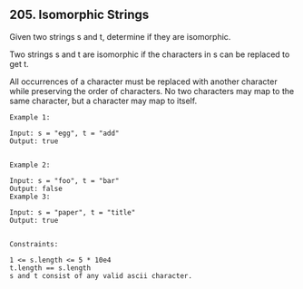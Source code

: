 ## 205. Isomorphic Strings
Given two strings s and t, determine if they are isomorphic.

Two strings s and t are isomorphic if the characters in s can be replaced to get t.

All occurrences of a character must be replaced with another character while preserving the order of characters. 
No two characters may map to the same character, but a character may map to itself.

 
```
Example 1:

Input: s = "egg", t = "add"
Output: true


Example 2:

Input: s = "foo", t = "bar"
Output: false
Example 3:

Input: s = "paper", t = "title"
Output: true
 

Constraints:

1 <= s.length <= 5 * 10e4
t.length == s.length
s and t consist of any valid ascii character.
```